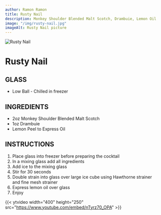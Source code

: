 ```yaml
---
author: Ramon Ramon
title: Rusty Nail
description: Monkey Shoulder Blended Malt Scotch, Drambuie, Lemon Oil
image: "/img/rusty-nail.jpg"
imageAlt: Rusty Nail picture
---
```


![Rusty Nail](/img/rusty-nail.jpg "Picture of Rusty Nail")

# Rusty Nail

## GLASS

-   Low Ball - Chilled in freezer

## INGREDIENTS

-   2oz Monkey Shoulder Blended Malt Scotch
-   1oz Drambuie
-   Lemon Peel to Express Oil

## INSTRUCTIONS

1. Place glass into freezer before preparing the cocktail
2. In a mixing glass add all ingredients
3. Add ice to the mixing glass
4. Stir for 30 seconds
5. Double strain into glass over large ice cube using Hawthorne strainer and fine mesh strainer
6. Express lemon oil over glass
7. Enjoy

{{< ytvideo width="400" height="250" src="https://www.youtube.com/embed/nTyrz70_OPA" >}}
